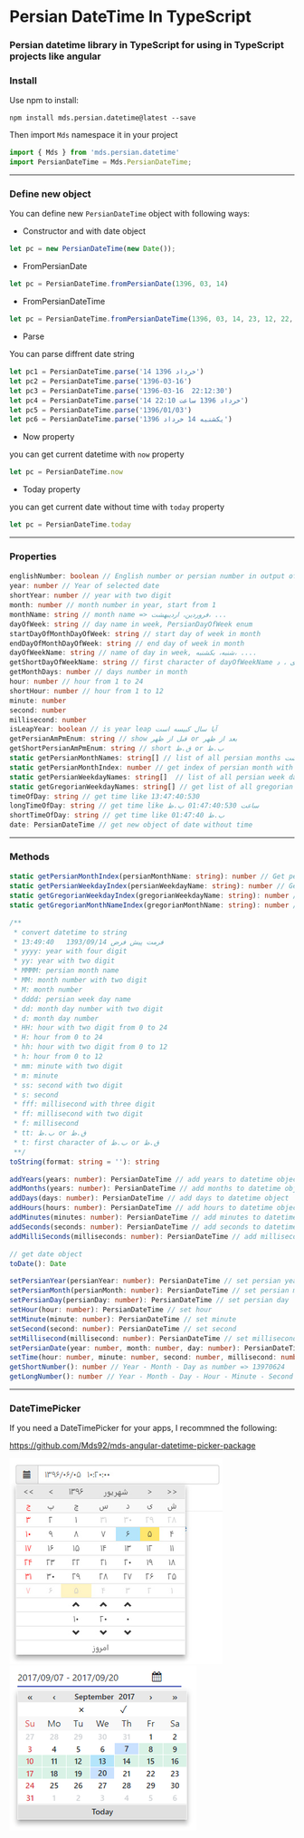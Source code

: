 # Persian DateTime In TypeScript
### Persian datetime library in TypeScript for using in TypeScript projects like angular

### Install
Use npm to install:
```
npm install mds.persian.datetime@latest --save
```
Then import `Mds` namespace it in your project
```typescript
import { Mds } from 'mds.persian.datetime'
import PersianDateTime = Mds.PersianDateTime;
```

-----------------------------
### Define new object
You can define new `PersianDateTime` object with following ways:
* Constructor and with date object
 ```typescript
let pc = new PersianDateTime(new Date());
```
* FromPersianDate
 ```typescript
let pc = PersianDateTime.fromPersianDate(1396, 03, 14)
```
* FromPersianDateTime
 ```typescript
let pc = PersianDateTime.fromPersianDateTime(1396, 03, 14, 23, 12, 22, 10)
```
* Parse

 You can parse diffrent date string 
 ```typescript
let pc1 = PersianDateTime.parse('14 خرداد 1396')
let pc2 = PersianDateTime.parse('1396-03-16')
let pc3 = PersianDateTime.parse('1396-03-16  22:12:30')
let pc4 = PersianDateTime.parse('14 خرداد 1396 ساعت 22:10')
let pc5 = PersianDateTime.parse('1396/01/03')
let pc6 = PersianDateTime.parse('یکشنبه 14 خرداد 1396')
```
* Now property

 you can get current datetime with `now` property
 ```typescript
let pc = PersianDateTime.now
```

* Today property

 you can get current date without time with `today` property
 ```typescript
let pc = PersianDateTime.today
```
-----------------------------------
### Properties
```typescript
englishNumber: boolean // English number or persian number in output of object
year: number // Year of selected date
shortYear: number // year with two digit
month: number // month number in year, start from 1
monthName: string // month name => فروردین، اردیبهشت، ...
dayOfWeek: string // day name in week, PersianDayOfWeek enum
startDayOfMonthDayOfWeek: string // start day of week in month
endDayOfMonthDayOfWeek: string // end day of week in month
dayOfWeekName: string // name of day in week, شنبه، بکشنبه، ....
getShortDayOfWeekName: string // first character of dayOfWeekName ش، ی ، د، ...
getMonthDays: number // days number in month
hour: number // hour from 1 to 24
shortHour: number // hour from 1 to 12
minute: number
second: number
millisecond: number
isLeapYear: boolean // is year leap آیا سال کبیسه است
getPersianAmPmEnum: string // show قبل از ظهر or بعد از ظهر
getShortPersianAmPmEnum: string // short ق.ظ or ب.ظ
static getPersianMonthNames: string[] // list of all persian months فروردین، اردیبهشت، ...
static getPersianMonthIndex: number // get index of persian month with persian month name
static getPersianWeekdayNames: string[]  // list of all persian week day names
static getGregorianWeekdayNames: string[] // get list of all gregorian week day names
timeOfDay: string // get time like 13:47:40:530
longTimeOfDay: string // get time like ساعت 01:47:40:530 ب.ظ
shortTimeOfDay: string // get time like 01:47:40 ب.ظ
date: PersianDateTime // get new object of date without time
```
-----------------------------------
### Methods
```typescript
static getPersianMonthIndex(persianMonthName: string): number // Get persian index of input month name
static getPersianWeekdayIndex(persianWeekdayName: string): number // Get persian index of input week day name
static getGregorianWeekdayIndex(gregorianWeekdayName: string): number // Get gregorian index of input week day name
static getGregorianMonthNameIndex(gregorianMonthName: string): number // Get gregorian index of input month name
```
```typescript
/**
 * convert datetime to string
 * فرمت پیش فرض 1393/09/14   13:49:40 
 * yyyy: year with four digit
 * yy: year with two digit
 * MMMM: persian month name
 * MM: month number with two digit
 * M: month number
 * dddd: persian week day name
 * dd: month day number with two digit
 * d: month day number
 * HH: hour with two digit from 0 to 24
 * H: hour from 0 to 24
 * hh: hour with two digit from 0 to 12
 * h: hour from 0 to 12
 * mm: minute with two digit
 * m: minute
 * ss: second with two digit
 * s: second 
 * fff: millisecond with three digit
 * ff: millisecond with two digit
 * f: millisecond
 * tt: ب.ظ or ق.ظ 
 * t: first character of ب.ظ or ق.ظ
 **/
toString(format: string = ''): string
```
```typescript
addYears(years: number): PersianDateTime // add years to datetime object
addMonths(years: number): PersianDateTime // add months to datetime object
addDays(days: number): PersianDateTime // add days to datetime object
addHours(hours: number): PersianDateTime // add hours to datetime object
addMinutes(minutes: number): PersianDateTime // add minutes to datetime object
addSeconds(seconds: number): PersianDateTime // add seconds to datetime object
addMilliSeconds(milliseconds: number): PersianDateTime // add milliseconds to datetime object
```
```typescript
// get date object
toDate(): Date
```
```typescript
setPersianYear(persianYear: number): PersianDateTime // set persian year
setPersianMonth(persianMonth: number): PersianDateTime // set persian month
setPersianDay(persianDay: number): PersianDateTime // set persian day
setHour(hour: number): PersianDateTime // set hour
setMinute(minute: number): PersianDateTime // set minute
setSecond(second: number): PersianDateTime // set second
setMillisecond(millisecond: number): PersianDateTime // set millisecond
setPersianDate(year: number, month: number, day: number): PersianDateTime // set persian date
setTime(hour: number, minute: number, second: number, millisecond: number): PersianDateTime // set time
getShortNumber(): number // Year - Month - Day as number => 13970624
getLongNumber(): number // Year - Month - Day - Hour - Minute - Second as number => 13970624031526
```
-----------------------------------
### DateTimePicker

If you need a DateTimePicker for your apps, I recommned the following:

https://github.com/Mds92/mds-angular-datetime-picker-package

![Mds Angular Persian and Gregorian DateTimePicker](https://raw.githubusercontent.com/Mds92/Mds92.github.io/master/MdsDateTimePickerSample/images/Angular-Persian-Date-Time-Picker-1.jpg)
![Mds Angular Persian and Gregorian DateTimePicker](https://raw.githubusercontent.com/Mds92/Mds92.github.io/master/MdsDateTimePickerSample/images/Angular-Persian-Date-Time-Picker-2.jpg)

